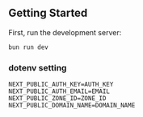 ## Getting Started

First, run the development server:

```bash
bun run dev
```

### dotenv setting
```dotenv
NEXT_PUBLIC_AUTH_KEY=AUTH_KEY
NEXT_PUBLIC_AUTH_EMAIL=EMAIL
NEXT_PUBLIC_ZONE_ID=ZONE_ID
NEXT_PUBLIC_DOMAIN_NAME=DOMAIN_NAME
```